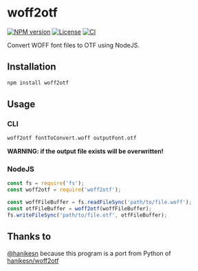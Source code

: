 # woff2otf

[![NPM version][npm-version-image]][npm-link]
[![License][license-image]][license-link]
[![CI][ci-image]][ci-link]

Convert WOFF font files to OTF using NodeJS.

## Installation

```bash
npm install woff2otf
```

## Usage

### CLI

```bash
woff2otf fontToConvert.woff outputFont.otf
```

**WARNING: if the output file exists will be overwritten!**

### NodeJS

```javascript
const fs = require('fs');
const woff2otf = require('woff2otf');

const woffFileBuffer = fs.readFileSync('path/to/file.woff');
const otfFileBuffer = woff2otf(woffFileBuffer);
fs.writeFileSync('path/to/file.otf', otfFileBuffer);
```

## Thanks to

[@hanikesn](https://github.com/hanikesn) because this program is a port from Python of [hanikesn/woff2otf](https://github.com/hanikesn/woff2otf)

[npm-link]: https://www.npmjs.com/package/woff2otf
[npm-version-image]: https://img.shields.io/npm/v/woff2otf
[license-image]: https://img.shields.io/npm/l/woff2otf?color=brightgreen
[license-link]: https://github.com/mondeja/woff2otf/blob/master/LICENSE
[ci-image]: https://img.shields.io/github/actions/workflow/status/mondeja/woff2otf/ci.yml?branch=master
[ci-link]: https://github.com/mondeja/woff2otf/actions?query=workflow%3ACI

